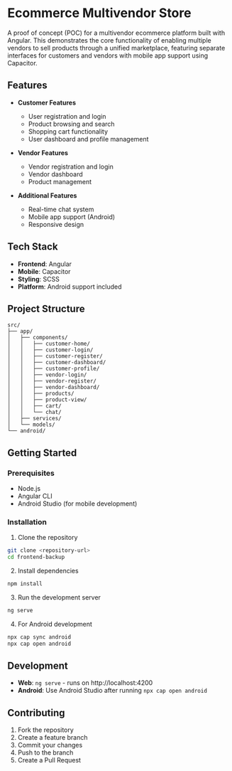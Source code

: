 # Ecommerce Multivendor Store

A proof of concept (POC) for a multivendor ecommerce platform built with Angular. This demonstrates the core functionality of enabling multiple vendors to sell products through a unified marketplace, featuring separate interfaces for customers and vendors with mobile app support using Capacitor.

## Features

- **Customer Features**
  - User registration and login
  - Product browsing and search
  - Shopping cart functionality
  - User dashboard and profile management

- **Vendor Features**
  - Vendor registration and login
  - Vendor dashboard
  - Product management

- **Additional Features**
  - Real-time chat system
  - Mobile app support (Android)
  - Responsive design

## Tech Stack

- **Frontend**: Angular
- **Mobile**: Capacitor
- **Styling**: SCSS
- **Platform**: Android support included

## Project Structure

```
src/
├── app/
│   ├── components/
│   │   ├── customer-home/
│   │   ├── customer-login/
│   │   ├── customer-register/
│   │   ├── customer-dashboard/
│   │   ├── customer-profile/
│   │   ├── vendor-login/
│   │   ├── vendor-register/
│   │   ├── vendor-dashboard/
│   │   ├── products/
│   │   ├── product-view/
│   │   ├── cart/
│   │   └── chat/
│   ├── services/
│   └── models/
└── android/
```

## Getting Started

### Prerequisites

- Node.js
- Angular CLI
- Android Studio (for mobile development)

### Installation

1. Clone the repository
```bash
git clone <repository-url>
cd frontend-backup
```

2. Install dependencies
```bash
npm install
```

3. Run the development server
```bash
ng serve
```

4. For Android development
```bash
npx cap sync android
npx cap open android
```

## Development

- **Web**: `ng serve` - runs on http://localhost:4200
- **Android**: Use Android Studio after running `npx cap open android`

## Contributing

1. Fork the repository
2. Create a feature branch
3. Commit your changes
4. Push to the branch
5. Create a Pull Request